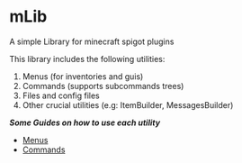 # mLib
A simple Library for minecraft spigot plugins

This library includes the following utilities:
  1) Menus (for inventories and guis)
  2) Commands (supports subcommands trees)
  3) Files and config files
  4) Other crucial utilities (e.g: ItemBuilder, MessagesBuilder)


***Some Guides on how to use each utility***
- [Menus](github.com/Mqzn/mLib/wiki/Menus)
- [Commands](github.com/Mqzn/mLib/wiki/Commands)

